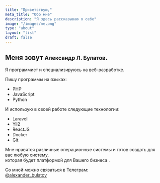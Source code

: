 ```yaml
---
title: "Приветствую,"
meta_title: "Обо мне"
description: "Я здесь рассказываю о себе"
image: "/images/me.png"
type: "about"
layout: "list"
draft: false
---
```


<h2 class="h5">
  Меня зовут <small class="h4" style="color: var(--site-blue-hover)">Александр Л. Булатов</small>.
</h2>

Я программист и специализируюсь на веб-разработке.

Пишу программы на языках:

<ul class="fa-ul">
	<li><span class="fa-li"><i class="fa-brands fa-php"></i></span>PHP</li>
	<li><span class="fa-li"><i class="fa-brands fa-square-js"></i></span>JavaScript</li>
	<li><span class="fa-li"><i class="fa-brands fa-python"></i></span>Python</li>
</ul>

И использую в своей работе следующие технологии:

<ul class="fa-ul">
    <li><span class="fa-li"><i class="fa-brands fa-laravel"></i></span>Laravel</li>
    <li><span class="fa-li"><i class="fa-solid fa-seedling"></i></span>Yii2</li>
    <li><span class="fa-li"><i class="fa-brands fa-react"></i></span>ReactJS</li>
    <li><span class="fa-li"><i class="fa-brands fa-docker"></i></span>Docker</li>
    <li><span class="fa-li"><i class="fa-brands fa-git-alt"></i></span>Git</li>
</ul>

<p>
    Мне нравятся различные операционные системы и готов создать для вас любую систему, <br> которая будет платформой для Вашего бизнеса 
    <i class="fa-solid fa-rocket fa-xl fa-bounce" style="color: var(--site-blue-hover)"></i>.
</p>

<p class="mt-5">
  	Со мной можно связаться в Телеграм: <br>
    <a href="https://t.me/alexander_bulatov" target="_blank" class="text-indigo-700">@alexander_bulatov</a>
</p>